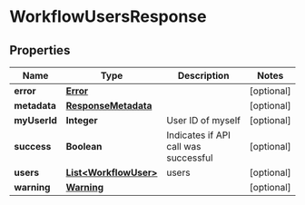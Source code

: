 

# WorkflowUsersResponse


## Properties

| Name | Type | Description | Notes |
|------------ | ------------- | ------------- | -------------|
|**error** | [**Error**](Error.md) |  |  [optional] |
|**metadata** | [**ResponseMetadata**](ResponseMetadata.md) |  |  [optional] |
|**myUserId** | **Integer** | User ID of myself |  [optional] |
|**success** | **Boolean** | Indicates if API call was successful |  [optional] |
|**users** | [**List&lt;WorkflowUser&gt;**](WorkflowUser.md) | users |  [optional] |
|**warning** | [**Warning**](Warning.md) |  |  [optional] |



